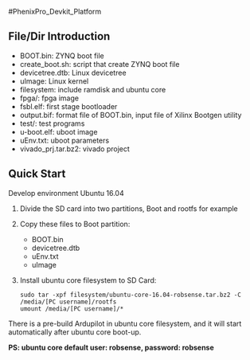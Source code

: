 #PhenixPro_Devkit_Platform

## File/Dir Introduction

-   BOOT.bin:             ZYNQ boot file
-   create_boot.sh:     script that create ZYNQ boot file
-   devicetree.dtb:      Linux devicetree
-   uImage:                  Linux kernel 
-   filesystem:             include ramdisk and ubuntu core 
-   fpga/:                      fpga image
-   fsbl.elf:                   first stage bootloader 
-   output.bif:             format file of BOOT.bin, input file of Xilinx Bootgen utility 
-   test/:                       test programs 
-   u-boot.elf:             uboot image 
-   uEnv.txt:                uboot parameters 
-   vivado_prj.tar.bz2:   vivado project

## Quick Start

Develop environment Ubuntu 16.04

1. Divide the SD card into two partitions, Boot and rootfs for example

2. Copy these files to Boot partition:
   - BOOT.bin
   - devicetree.dtb
   - uEnv.txt
   - uImage

3. Install ubuntu core filesystem to SD Card:

   ```
   sudo tar -xpf filesystem/ubuntu-core-16.04-robsense.tar.bz2 -C /media/[PC username]/rootfs
   umount /media/[PC username]/*
   ```

There is a pre-build Ardupilot in ubuntu core filesystem, and it will start automatically after ubuntu core boot-up.

**PS: ubuntu core default user: robsense, password: robsense**